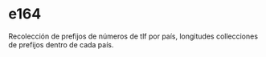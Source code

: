 # e164
Recolección de prefijos de números de tlf por país, longitudes collecciones de prefijos dentro de cada país.
